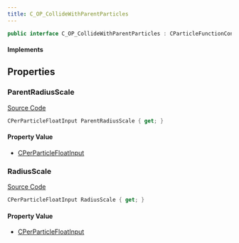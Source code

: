 ```yaml
---
title: C_OP_CollideWithParentParticles
---
```


```csharp
public interface C_OP_CollideWithParentParticles : CParticleFunctionConstraint, CParticleFunction, ISchemaClass<CParticleFunction>, ISchemaClass<CParticleFunctionConstraint>, ISchemaClass<C_OP_CollideWithParentParticles>, ISchemaField, ISchemaClass, INativeHandle
```

#### Implements

## Properties

### ParentRadiusScale

[Source Code](https://github.com/swiftly-solution/swiftlys2/blob/main/managed/src/SwiftlyS2.Generated/Schemas/Interfaces/C_OP_CollideWithParentParticles.cs#L17)

```csharp
CPerParticleFloatInput ParentRadiusScale { get; }
```

#### Property Value

- [CPerParticleFloatInput](/docs/api/shared/schemadefinitions/cperparticlefloatinput)

### RadiusScale

[Source Code](https://github.com/swiftly-solution/swiftlys2/blob/main/managed/src/SwiftlyS2.Generated/Schemas/Interfaces/C_OP_CollideWithParentParticles.cs#L19)

```csharp
CPerParticleFloatInput RadiusScale { get; }
```

#### Property Value

- [CPerParticleFloatInput](/docs/api/shared/schemadefinitions/cperparticlefloatinput)

